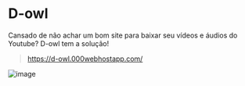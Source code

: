 # D-owl

Cansado de não achar um bom site para baixar seu vídeos e áudios do Youtube?
D-owl tem a solução! 

> https://d-owl.000webhostapp.com/

![image](https://user-images.githubusercontent.com/92654861/226136830-978395e1-d50c-4ad0-ab45-aa0ff415d777.png)
